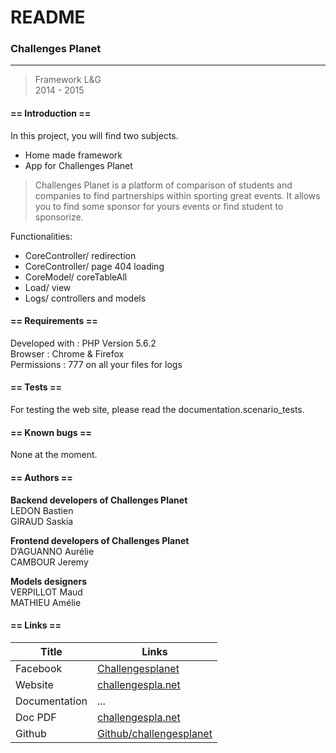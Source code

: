 # README 
### Challenges Planet
----
> Framework L&G <br>
> 2014 - 2015

#### **== Introduction ==**

In this project, you will find two subjects.
- Home made framework
- App for Challenges Planet

> Challenges Planet is a platform of comparison of students and companies to find partnerships within sporting great events. 
It allows you to find some sponsor for yours events or find student to sponsorize.

Functionalities:
* CoreController/ redirection
* CoreController/ page 404 loading
* CoreModel/ coreTableAll
* Load/ view
* Logs/ controllers and models

#### **== Requirements ==**

Developed with :  PHP Version 5.6.2<br>
Browser : Chrome & Firefox<br>
Permissions : 777 on all your files for logs<br>

#### **== Tests ==**

For testing the web site, please read the documentation.scenario_tests.

#### **== Known bugs ==**

None at the moment.

#### **== Authors ==**

**Backend developers of Challenges Planet**<br>
LEDON Bastien<br>
GIRAUD Saskia<br>

**Frontend developers of Challenges Planet**<br>
D’AGUANNO Aurélie<br>
CAMBOUR Jeremy<br>

**Models designers**<br>
VERPILLOT Maud<br>
MATHIEU Amélie<br>

#### **== Links ==**

Title    		| Links
-------------	|------
Facebook 		| [Challengesplanet](https://www.facebook.com/challengesplanet)
Website  		| [challengespla.net](https://www.challengespla.net)
Documentation	| ... 
Doc PDF		    | [challengespla.net](http://ns366377.ovh.net/giraudsa/perso/ChallengesPlanet/technical_file.pdf)
Github			| [Github/challengesplanet](https://github.com/Roadirsh/challenges-planet)
